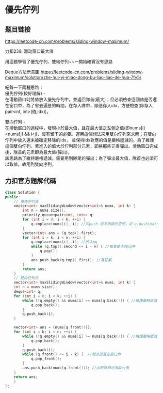 # 優先佇列

## 题目链接

https://leetcode-cn.com/problems/sliding-window-maximum/

力扣239. 滑动窗口最大值

用這題學習了優先佇列、雙端佇列~~一開始確實沒有思路    

Deque方法示意圖  https://leetcode-cn.com/problems/sliding-window-maximum/solution/zhe-hui-yi-miao-dong-bu-liao-liao-de-hua-7fy5/

紀錄一下兩種思路：    
優先佇列(較好理解) -     
在滑動窗口時將值放入優先佇列中，並返回隊首(最大)；但必須檢查這個值是否還在窗口中，為了省去遍歷的時間，在存入隊中，順便存入idx，方便檢查(即存入pair<int, int>(值,idx))。
    
雙向佇列 -      
在滑動窗口的過程中，發現小於最大值，且在最大值之左側之值(即nums[i]<nums[j] && i<j)，沒有留下的必要。運用這個想法來用雙向佇列來求解；在雙向佇列中放入還未被確定移除的idx，
並保持idx對應的值是嚴格遞減的。為了維護這個雙向佇列，若進入的值大於佇列部分元素，即將那些元素彈出。滑動窗口完成後，隊首的元素即為最大值(彈出)。    
該思路為了維持嚴格遞減，需要用到隊尾的彈出；為了彈出最大值，隊首也必須可以取值，故用到雙向序列。    

力扣官方題解代碼
---------------------------------------

```cpp
class Solution {
public:
    // 優先佇列法
    vector<int> maxSlidingWindow(vector<int>& nums, int k) {
        int n = nums.size();
        priority_queue<pair<int, int>> q;
        for (int i = 0; i < k; ++i) {
            q.emplace(nums[i], i); //同push 但不用額外空間，如 q.push(pair<int, int>(nums[i], i))
        }
        vector<int> ans = {q.top().first};
        for (int i = k; i < n; ++i) {
            q.emplace(nums[i], i); //放入pq
            while (q.top().second <= i - k) { //檢查是否在pq中
                q.pop();
            }
            ans.push_back(q.top().first); //寫答案
        }
        return ans;
    }
    // 雙向佇列法
    vector<int> maxSlidingWindow(vector<int>& nums, int k) {
    int n = nums.size();
    deque<int> q;
    for (int i = 0; i < k; ++i) {
        while (!q.empty() && nums[i] >= nums[q.back()]) { //維護嚴格遞減
            q.pop_back();
        }
        q.push_back(i);
    }

    vector<int> ans = {nums[q.front()]};
    for (int i = k; i < n; ++i) {
        while (!q.empty() && nums[i] >= nums[q.back()]) { //維護嚴格遞減
            q.pop_back();
        }
        q.push_back(i);
        while (q.front() <= i - k) {  //檢查是否在窗口內
            q.pop_front();
        }
        ans.push_back(nums[q.front()]); //此時隊首必為最大值
    }
    return ans;
    }
};

```
